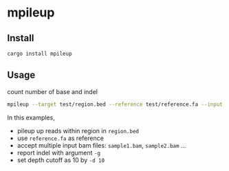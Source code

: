 # mpileup

## Install

```bash
cargo install mpileup
```

## Usage

count number of base and indel

```bash
mpileup --target test/region.bed --reference test/reference.fa --input test/sample1.bam test/sample2.bam -g -d 10
```

In this examples,

- pileup up reads within region in `region.bed`
- use `reference.fa` as reference
- accept multiple input bam files: `sample1.bam`, `sample2.bam` ...
- report indel with argument `-g`
- set depth cutoff as 10 by `-d 10`

